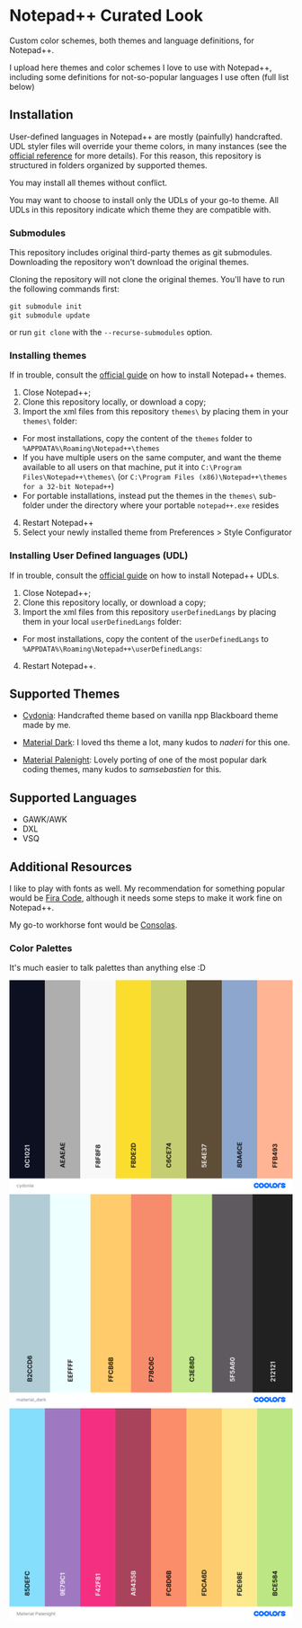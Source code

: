 # Notepad++ Curated Look

Custom color schemes, both themes and language definitions, for Notepad++.

I upload here themes and color schemes I love to use with Notepad++, including some definitions for not-so-popular languages I use often (full list below)

## Installation

User-defined languages in Notepad++ are mostly (painfully) handcrafted. UDL styler files will override your theme colors, in many instances (see the [official reference](https://npp-user-manual.org/docs/user-defined-language-system/#udl-and-themes) for more details).
For this reason, this repository is structured in folders organized by supported themes.

You may install all themes without conflict.

You may want to choose to install only the UDLs of your go-to theme. All UDLs in this repository indicate which theme they are compatible with.

### Submodules

This repository includes original third-party themes as git submodules. Downloading the repository won't download the original themes.

Cloning the repository will not clone the original themes. You'll have to run the following commands first:
```
git submodule init
git submodule update
```

or run `git clone` with the `--recurse-submodules` option.

### Installing themes

If in trouble, consult the [official guide](https://github.com/notepad-plus-plus/nppThemes) on how to install Notepad++ themes.

1. Close Notepad++;
2. Clone this repository locally, or download a copy;
3. Import the xml files from this repository `themes\` by placing them in your `themes\` folder:
 - For most installations, copy the content of the `themes` folder to `%APPDATA%\Roaming\Notepad++\themes`
 - If you have multiple users on the same computer, and want the theme available to all users on that machine, put it into `C:\Program Files\Notepad++\themes\` (or `C:\Program Files (x86)\Notepad++\themes for a 32-bit Notepad++`)
 - For portable installations, instead put the themes in the `themes\` sub-folder under the directory where your portable `notepad++.exe` resides
4. Restart Notepad++
5. Select your newly installed theme from Preferences > Style Configurator

### Installing User Defined languages (UDL)

If in trouble, consult the [official guide](https://github.com/notepad-plus-plus/userDefinedLanguages?tab=readme-ov-file#using-a-udl-from-this-collection) on how to install Notepad++ UDLs.

1. Close Notepad++;
2. Clone this repository locally, or download a copy;
3. Import the xml files from this repository `userDefinedLangs` by placing them in your local `userDefinedLangs` folder:
 - For most installations, copy the content of the `userDefinedLangs` to `%APPDATA%\Roaming\Notepad++\userDefinedLangs`:
4. Restart Notepad++.


## Supported Themes

- [Cydonia](https://github.com/daemonPainter/npp_custom_colors/tree/master/Cydonia): Handcrafted theme based on vanilla npp Blackboard theme made by me.

- [Material Dark](https://github.com/naderi/material-theme-for-npp): I loved ths theme a lot, many kudos to *naderi* for this one.

- [Material Palenight](https://github.com/samsebastien/material-palenight-npp): Lovely porting of one of the most popular dark coding themes, many kudos to *samsebastien* for this.

## Supported Languages

- GAWK/AWK
- DXL
- VSQ

## Additional Resources

I like to play with fonts as well. My recommendation for something popular would be [Fira Code](https://github.com/tonsky/FiraCode), although it needs some steps to make it work fine on Notepad++.

My go-to workhorse font would be [Consolas](https://en.wikipedia.org/wiki/Consolas).

### Color Palettes

It's much easier to talk palettes than anything else :D

![Color Palette for Cydonia.](./.img/cydonia.png)
![Color Palette for Material Dark.](./.img/material_dark.png)
![Color Palette for Material Palenight.](./.img/material_palenight.png)
